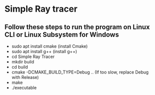 # Simple Ray tracer

## Follow these steps to run the program on Linux CLI or Linux Subsystem for Windows
- sudo apt install cmake (install Cmake)
- sudo apt install g++ (install g++)
- cd Simple Ray Tracer
- mkdir build
- cd build
- cmake -DCMAKE_BUILD_TYPE=Debug .. (If too slow, replace Debug with Release)
- make
- ./executable
